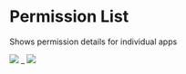 Permission List
==============

Shows permission details for individual apps

![](http://i.imgur.com/CHOdFE2.png) _
![](http://i.imgur.com/rK1QbkB.png)